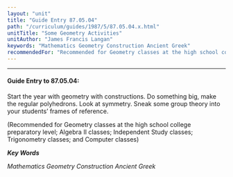 ```yaml
---
layout: "unit"
title: "Guide Entry 87.05.04"
path: "/curriculum/guides/1987/5/87.05.04.x.html"
unitTitle: "Some Geometry Activities"
unitAuthor: "James Francis Langan"
keywords: "Mathematics Geometry Construction Ancient Greek"
recommendedFor: "Recommended for Geometry classes at the high school college preparatory level; Algebra II classes; Independent Study classes; Trigonometry classes; and Computer classes"
---
```

<body>
<hr/>
<h4>
Guide Entry to 87.05.04:
</h4>
Start the year with geometry with constructions. Do something big, make the regular polyhedrons. Look at symmetry. Sneak some group theory into your students’ frames of reference.
<p>
(Recommended for Geometry classes at the high school college preparatory level; Algebra II classes; Independent Study classes; Trigonometry classes; and Computer classes)
</p>
<p>
<b>
<i>
Key Words
</i>
</b>
<br/>
</p>
<p>
<i>
Mathematics Geometry Construction Ancient Greek
</i>
</p>
</body>